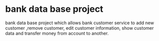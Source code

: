 # bank data base project 
 bank data base project which allows bank customer service to add new customer ,remove customer, edit customer information, show customer data and transfer money from account to another.
